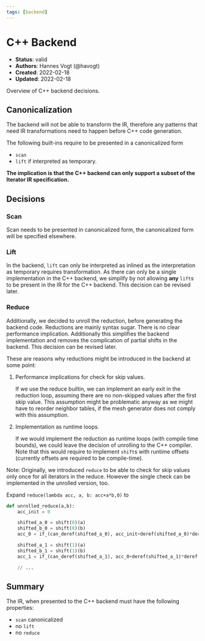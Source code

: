 ```yaml
---
tags: [backend]
---
```


# C++ Backend

- **Status**: valid 
- **Authors**: Hannes Vogt (@havogt)
- **Created**: 2022-02-18
- **Updated**: 2022-02-18

Overview of C++ backend decisions.

## Canonicalization

The backend will not be able to transform the IR, therefore any patterns that need IR transformations need to happen before C++ code generation.

The following built-ins require to be presented in a canonicalized form
- `scan`
- `lift` if interpreted as temporary.

**The implication is that the C++ backend can only support a subset of the Iterator IR specification.**

## Decisions

### Scan

Scan needs to be presented in canonicalized form, the canonicalized form will be specified elsewhere.

### Lift

In the backend, `lift` can only be interpreted as inlined as the interpretation as temporary requires transformation. As there can only be a single implementation in the C++ backend, we simplify by not allowing **any** `lift`s to be present in the IR for the C++ backend. This decision can be revised later.

### Reduce

Additionally, we decided to unroll the reduction, before generating the backend code. Reductions are mainly syntax sugar. There is no clear performance implication. Additionally this simplifies the backend implementation and removes the complication of partial shifts in the backend. This decision can be revised later.

These are reasons why reductions might be introduced in the backend at some point:

1) Performance implications for check for skip values.

   If we use the reduce builtin, we can implement an early exit in the reduction loop, assuming there are no non-skipped values after the first skip value. This assumption might be problematic anyway as we might have to reorder neighbor tables, if the mesh generator does not comply with this assumption.

2) Implementation as runtime loops.
   
   If we would implement the reduction as runtime loops (with compile time bounds), we could leave the decision of unrolling to the C++ compiler. Note that this would require to implement `shift`s with runtime offsets (currently offsets are required to be compile-time).

Note: Originally, we introduced `reduce` to be able to check for skip values only once for all iterators in the reduce. However the single check can be implemented in the unrolled version, too.

Expand `reduce(lambda acc, a, b: acc+a*b,0)` to

```python
def unrolled_reduce(a,b):
    acc_init = 0

    shifted_a_0 = shift(0)(a)
    shifted_b_0 = shift(0)(b)
    acc_0 = if_(can_deref(shifted_a_0), acc_init+deref(shifted_a_0)*deref(shifted_b_0), acc_init)

    shifted_a_1 = shift(1)(a)
    shifted_b_1 = shift(1)(b)
    acc_1 = if_(can_deref(shifted_a_1), acc_0+deref(shifted_a_1)*deref(shifted_b_1), acc_0)

    // ...
```

## Summary

The IR, when presented to the C++ backend must have the following properties:
- `scan` canonicalized
- no `lift`
- no `reduce`
